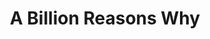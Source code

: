 ---
layout: book-summary
title: A Billion Reasons Why
image: a-billion-reasons-why.png
altText: a billion reasons why
---